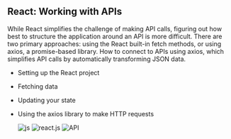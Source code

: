 ## React: Working with APIs

While React simplifies the challenge of making API calls, figuring out how best to structure the application around an API is more difficult. There are two primary approaches: using the React built-in fetch methods, or using axios, a promise-based library. How to connect to APIs using axios, which simplifies API calls by automatically transforming JSON data. 

* Setting up the React project
* Fetching data
* Updating your state
* Using the axios library to make HTTP requests

         
   <img src="https://img.shields.io/badge/-JavaScript-red" alt="js" /> <img src="https://img.shields.io/badge/-React.JS-blue" alt="react.js" /> 
                  <img src="https://img.shields.io/badge/-Application%20Programming%20Interface-yellow" alt="API" />

